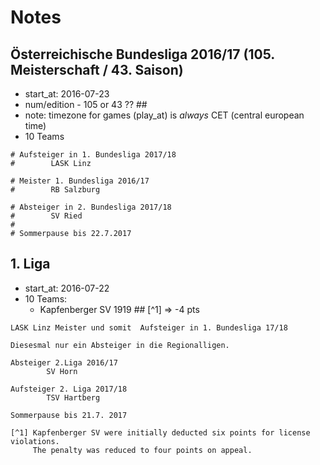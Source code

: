 # Notes

## Österreichische Bundesliga 2016/17  (105. Meisterschaft / 43. Saison)

- start_at: 2016-07-23
- num/edition - 105 or 43 ??  ##
- note: timezone for games (play_at) is *always* CET (central european time)
- 10 Teams

```
# Aufsteiger in 1. Bundesliga 2017/18
#        LASK Linz

# Meister 1. Bundesliga 2016/17
#        RB Salzburg

# Absteiger in 2. Bundesliga 2017/18
#        SV Ried
#
# Sommerpause bis 22.7.2017
```


## 1. Liga

- start_at: 2016-07-22
- 10 Teams:
  - Kapfenberger SV 1919   ## [^1]  =>  -4 pts


```
LASK Linz Meister und somit  Aufsteiger in 1. Bundesliga 17/18

Diesesmal nur ein Absteiger in die Regionalligen.

Absteiger 2.Liga 2016/17
        SV Horn

Aufsteiger 2. Liga 2017/18
        TSV Hartberg

Sommerpause bis 21.7. 2017
```


```
[^1] Kapfenberger SV were initially deducted six points for license violations.
     The penalty was reduced to four points on appeal.
```
